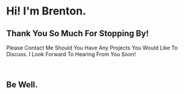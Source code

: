 <h1>Hi! I'm Brenton.</h1>
<h2>Thank You So Much For Stopping By!</h2>

<p>Please Contact Me Should You Have Any Projects You Would Like To Discuss. I Look Forward To Hearing From You Soon!</p><br />

<h2>Be Well.</h2>

